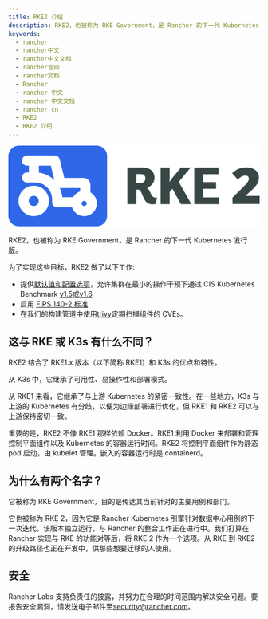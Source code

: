 ```yaml
---
title: RKE2 介绍
description: RKE2，也被称为 RKE Government，是 Rancher 的下一代 Kubernetes 发行版。
keywords:
  - rancher
  - rancher中文
  - rancher中文文档
  - rancher官网
  - rancher文档
  - Rancher
  - rancher 中文
  - rancher 中文文档
  - rancher cn
  - RKE2
  - RKE2 介绍
---
```


![](./assets/logo-horizontal-rke.svg)

RKE2，也被称为 RKE Government，是 Rancher 的下一代 Kubernetes 发行版。

为了实现这些目标，RKE2 做了以下工作:

- 提供[默认值和配置选项](./security/hardening_guide/_index)，允许集群在最小的操作干预下通过 CIS Kubernetes Benchmark [v1.5](security/cis_self_assessment15.md)或[v1.6](security/cis_self_assessment16.md)
- 启用 [FIPS 140-2 标准](security/fips_support.md)
- 在我们的构建管道中使用[trivy](https://github.com/aquasecurity/trivy)定期扫描组件的 CVEs。

## 这与 RKE 或 K3s 有什么不同？

RKE2 结合了 RKE1.x 版本（以下简称 RKE1）和 K3s 的优点和特性。

从 K3s 中，它继承了可用性、易操作性和部署模式。

从 RKE1 来看，它继承了与上游 Kubernetes 的紧密一致性。在一些地方，K3s 与上游的 Kubernetes 有分歧，以便为边缘部署进行优化，但 RKE1 和 RKE2 可以与上游保持密切一致。

重要的是，RKE2 不像 RKE1 那样依赖 Docker。RKE1 利用 Docker 来部署和管理控制平面组件以及 Kubernetes 的容器运行时间。RKE2 将控制平面组件作为静态 pod 启动，由 kubelet 管理。嵌入的容器运行时是 containerd。

## 为什么有两个名字？

它被称为 RKE Government，目的是传达其当前针对的主要用例和部门。

它也被称为 RKE 2，因为它是 Rancher Kubernetes 引擎针对数据中心用例的下一次迭代。该版本独立运行，与 Rancher 的整合工作正在进行中。我们打算在 Rancher 实现与 RKE 的功能对等后，将 RKE 2 作为一个选项。从 RKE 到 RKE2 的升级路径也正在开发中，供那些想要迁移的人使用。

## 安全

Rancher Labs 支持负责任的披露，并努力在合理的时间范围内解决安全问题。要报告安全漏洞，请发送电子邮件至[security@rancher.com](mailto:security@rancher.com)。
